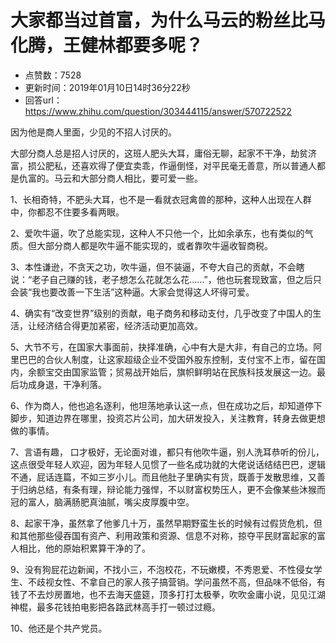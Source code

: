 # 大家都当过首富，为什么马云的粉丝比马化腾，王健林都要多呢？
- 点赞数：7528
- 更新时间：2019年01月10日14时36分22秒
- 回答url：https://www.zhihu.com/question/303444115/answer/570722522
<body>
 <p data-pid="lCmw5jai">因为他是商人里面，少见的不招人讨厌的。</p>
 <p data-pid="2UaLZmWq">大部分商人总是招人讨厌的，这班人肥头大耳，庸俗无聊，起家不干净，劫贫济富，损公肥私，还喜欢得了便宜卖乖，作逼倒怪，对平民毫无善意，所以普通人都是仇富的。马云和大部分商人相比，要可爱一些。</p>
 <p data-pid="EM8nq6k6">1、长相奇特，不肥头大耳，也不是一看就衣冠禽兽的那种，这种人出现在人群中，你都忍不住要多看两眼。</p>
 <p data-pid="qnNv4wZG">2、爱吹牛逼，吹了总能实现，这种人不只他一个，比如余承东，也有类似的气质。但大部分商人都是吹牛逼不能实现的，或者靠吹牛逼收智商税。</p>
 <p data-pid="JL82Oe_X">3、本性谦逊，不贪天之功，吹牛逼，但不装逼，不夸大自己的贡献，不会瞎说：“老子自己赚的钱，老子想怎么花就怎么花……”，他也玩套现致富，但之后只会装“我也要改善一下生活”这种逼。大家会觉得这人坏得可爱。</p>
 <p data-pid="PIjNdWdX">4、确实有“改变世界”级别的贡献，电子商务和移动支付，几乎改变了中国人的生活，让经济结合得更加紧密，经济活动更加高效。</p>
 <p data-pid="rkkqf-UI">5、大节不亏，在国家大事面前，抉择准确，心中有大是大非，有自己的立场。阿里巴巴的合伙人制度，让这家超级企业不受国外股东控制，支付宝不上市，留在国内，余额宝交由国家监管；贸易战开始后，旗帜鲜明站在民族科技发展这一边。最后功成身退，干净利落。</p>
 <p data-pid="H4XL83qv">6、作为商人，他也追名逐利，他坦荡地承认这一点，但在成功之后，却知道停下脚步，知道边界在哪里，投资芯片公司，加大研发投入，关注教育，转身去做更想做的事情。</p>
 <p data-pid="sTswkDh_">7、言语有趣， 口才极好，无论面对谁，都只有他吹牛逼，别人洗耳恭听的份儿，这点很受年轻人欢迎，因为年轻人见惯了一些名成功就的大佬说话结结巴巴，逻辑不通，屁话连篇，不如三岁小儿。而且他肚子里确实有货，既善于发散思维，又善于归纳总结，有条有理，辩论能力强悍，不以财富权势压人，更不会像某些沐猴而冠的富人，脑满肠肥真油腻，嘴尖皮厚腹中空。</p>
 <p data-pid="FaTcU2yF">8、起家干净，虽然拿了他爹几十万，虽然早期野蛮生长的时候有过假货危机，但和其他那些侵吞国有资产、利用政策和资源、信息不对称，掠夺平民财富起家的富人相比，他的原始积累算干净的了。</p>
 <p data-pid="oEtXIVGI">9、没有狗屁花边新闻，不找小三，不泡校花，不玩嫩模，不秀恩爱、不性侵女学生、不歧视女性、不拿自己的家人孩子搞营销。学问虽然不高，但品味不低俗，有钱了不去炒房置地，也不去海天盛筵，顶多打打太极拳，吹吹金庸小说，见见江湖神棍，最多花钱拍电影把各路武林高手打一顿过过瘾。</p>
 <p data-pid="iDpxRD8c">10、他还是个共产党员。</p>
</body>